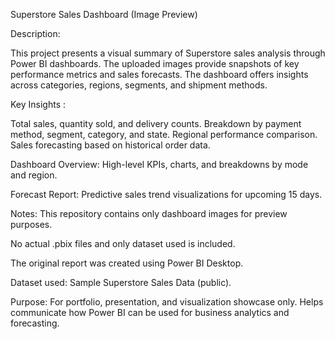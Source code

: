 Superstore Sales Dashboard (Image Preview)

Description: 

This project presents a visual summary of Superstore sales analysis through Power BI dashboards. 
The uploaded images provide snapshots of key performance metrics and sales forecasts.
The dashboard offers insights across categories, regions, segments, and shipment methods.

Key Insights : 

Total sales, quantity sold, and delivery counts.
Breakdown by payment method, segment, category, and state.
Regional performance comparison.
Sales forecasting based on historical order data.

Dashboard Overview: 
High-level KPIs, charts, and breakdowns by mode and region.

Forecast Report:
Predictive sales trend visualizations for upcoming 15 days.

Notes:
This repository contains only dashboard images for preview purposes.

No actual .pbix files and only dataset used is included.

The original report was created using Power BI Desktop.

Dataset used: Sample Superstore Sales Data (public).

Purpose: 
For portfolio, presentation, and visualization showcase only. Helps communicate how Power BI can be used for business analytics and forecasting.

